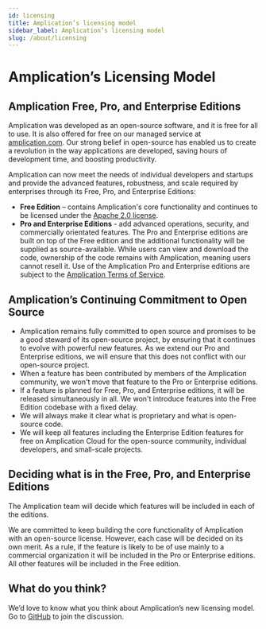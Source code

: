 ```yaml
---
id: licensing
title: Amplication’s licensing model
sidebar_label: Amplication’s licensing model
slug: /about/licensing
---
```


# Amplication’s Licensing Model

## Amplication Free, Pro, and Enterprise Editions

Amplication was developed as an open-source software, and it is free for all to use. It is also offered for free on our managed service at [amplication.com](https://amplication.com). Our strong belief in open-source has enabled us to create a revolution in the way applications are developed, saving hours of development time, and boosting productivity.

Amplication can now meet the needs of individual developers and startups and provide the advanced features, robustness, and scale required by enterprises through its Free, Pro, and Enterprise Editions:

- **Free Edition** – contains Amplication's core functionality and continues to be licensed under the [Apache 2.0 license](https://github.com/amplication/amplication/blob/master/LICENSE).
- **Pro and Enterprise Editions** - add advanced operations, security, and commercially orientated features. The Pro and Enterprise editions are built on top of the Free edition and the additional functionality will be supplied as source-available. While users can view and download the code, ownership of the code remains with Amplication, meaning users cannot resell it. Use of the Amplication Pro and Enterprise editions are subject to the [Amplication Terms of Service](https://amplication.com/terms).

## **Amplication’s Continuing Commitment to Open Source**[](https://docs.amplication.com/about/about/licensing/#amplications-continuing-commitment-to-open-source)

- Amplication remains fully committed to open source and promises to be a good steward of its open-source project, by ensuring that it continues to evolve with powerful new features. As we extend our Pro and Enterprise editions, we will ensure that this does not conflict with our open-source project.
- When a feature has been contributed by members of the Amplication community, we won't move that feature to the Pro or Enterprise editions.
- If a feature is planned for Free, Pro, and Enterprise editions, it will be released simultaneously in all. We won't introduce features into the Free Edition codebase with a fixed delay.
- We will always make it clear what is proprietary and what is open-source code.
- We will keep all features including the Enterprise Edition features for free on Amplication Cloud for the open-source community, individual developers, and small-scale projects.

## Deciding what is in the Free, Pro, and Enterprise Editions[](https://docs.amplication.com/about/about/licensing/#deciding-what-is-in-the-community-or-enterprise-editions)

The Amplication team will decide which features will be included in each of the editions.

We are committed to keep building the core functionality of Amplication with an open-source license. However, each case will be decided on its own merit. As a rule, if the feature is likely to be of use mainly to a commercial organization it will be included in the Pro or Enterprise editions. All other features will be included in the Free edition.

## What do you think?[](https://docs.amplication.com/about/about/licensing/#what-do-you-think)

We’d love to know what you think about Amplication’s new licensing model. Go to [GitHub](https://github.com/amplication/amplication/discussions/2846) to join the discussion.

